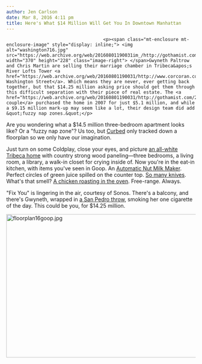 ```yaml
---
author: Jen Carlson
date: Mar 8, 2016 4:11 pm
title: Here's What $14 Million Will Get You In Downtown Manhattan
---
```


	
										<p><span class="mt-enclosure mt-enclosure-image" style="display: inline;"> <img alt="washington716.jpg" src="https://web.archive.org/web/20160801190031im_/http://gothamist.com/attachments/arts_jen/washington716.jpg" width="370" height="228" class="image-right"> </span>Gwyneth Paltrow and Chris Martin are selling their marriage chamber in Tribeca&apos;s River Lofts Tower <a href="https://web.archive.org/web/20160801190031/http://www.corcoran.com/nyc/Listings/Display/3650928">on Washington Street</a>. Which means they are never, ever getting back together, but that $14.25 million asking price should get them through this difficult separation with their piece of real estate. The <a href="https://web.archive.org/web/20160801190031/http://gothamist.com/2014/03/25/conscious_uncoupling_gwyneth_paltro.php">former couple</a> purchased the home in 2007 for just $5.1 million, and while a $9.15 million mark-up may seem like a lot, their design team did add &quot;fuzzy nap zones.&quot;</p>

<p>Are you wondering what a $14.5 million three-bedroom apartment looks like? Or a &quot;fuzzy nap zone&quot;? Us too, but <a href="https://web.archive.org/web/20160801190031/http://ny.curbed.com/2016/3/8/11181018/gwyneth-paltrow-chris-martin-tribeca-apartment-sale">Curbed</a> only tracked down a floorplan so we only have our imagination.</p>

<p>Just turn on some Coldplay, close your eyes, and picture <a href="https://web.archive.org/web/20160801190031/http://hookedonhouses.net/2010/08/11/gwyneth-paltrows-tribeca-penthouse-in-vogue/">an all-white Tribeca home</a> with country strong wood paneling&#x2014;three bedrooms, a living room, a library, a walk-in closet for crying inside of. Now you&apos;re in the eat-in kitchen, with items you&apos;ve seen in Goop. An <a href="https://web.archive.org/web/20160801190031/http://shop.goop.com/collections/home/products/soyabella-automatic-soymilk-maker-110v-60hz">Automatic Nut Milk Maker</a>. Perfect circles of green juice spilled on the counter top. <a href="https://web.archive.org/web/20160801190031/http://shop.goop.com/collections/home/products/knife-set">So many knives</a>. What&apos;s that smell? <a href="https://web.archive.org/web/20160801190031/http://www.stereogum.com/1773884/gwyneth_paltrows_recipe_for_ro/vg-loc/videogum/">A chicken roasting in the oven</a>. Free-range. Always.</p>

<p>&quot;Fix You&quot; is lingering in the air, courtesy of Sonos. There&apos;s a balcony, and there&apos;s Gwyneth, wrapped in <a href="https://web.archive.org/web/20160801190031/http://shop.goop.com/collections/home/products/blue-san-pedro-throw">a San Pedro throw</a>, smoking her one cigarette of the day. This could be you, for $14.25 million.</p>

<p><span class="mt-enclosure mt-enclosure-image" style="display: inline;"> <img alt="floorplan16goop.jpg" src="https://web.archive.org/web/20160801190031im_/http://gothamist.com/attachments/arts_jen/floorplan16goop.jpg" width="640" height="380" class="image-none"> </span></p>					
										
									
				